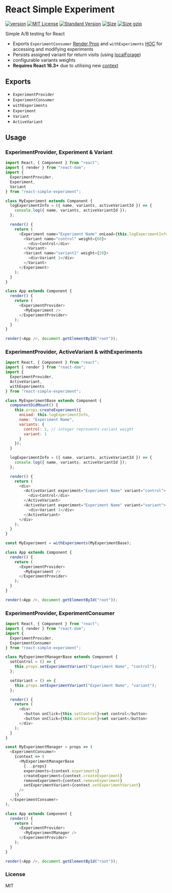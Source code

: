 # React Simple Experiment

[![version][version]](http://npm.im/react-simple-experiment)
[![MIT License][mit license]](http://opensource.org/licenses/MIT)
[![Standard Version][standard version]](https://github.com/conventional-changelog/standard-version)
[![Size][size]](https://unpkg.com/react-simple-experiment)
[![Size gzip][size gzip]](https://unpkg.com/react-simple-experiment)

Simple A/B testing for React

- Exports `ExperimentConsumer` [Render Prop] and `withExperiments` [HOC] for accessing and modifying experiments
- Persists assigned variant for return visits (using [localForage])
- configurable variants weights
- **Requires React 16.3+** due to utilising new [context]

## Exports

- `ExperimentProvider`
- `ExperimentConsumer`
- `withExperiments`
- `Experiment`
- `Variant`
- `ActiveVariant`

## Usage

### ExperimentProvider, Experiment & Variant

```js
import React, { Component } from "react";
import { render } from "react-dom";
import {
  ExperimentProvider,
  Experiment,
  Variant
} from "react-simple-experiment";

class MyExperiment extends Component {
  logExperimentInfo = ({ name, variants, activeVariantId }) => {
    console.log({ name, variants, activeVariantId });
  };

  render() {
    return (
      <Experiment name="Experiment Name" onLoad={this.logExperimentInfo}>
        <Variant name="control" weight={60}>
          <div>Control</div>
        </Variant>
        <Variant name="variant1" weight={20}>
          <div>Variant 1</div>
        </Variant>
      </Experiment>
    );
  }
}

class App extends Component {
  render() {
    return (
      <ExperimentProvider>
        <MyExperiment />
      </ExperimentProvider>
    );
  }
}

render(<App />, document.getElementById("root"));
```

### ExperimentProvider, ActiveVariant & withExperiments

```js
import React, { Component } from "react";
import { render } from "react-dom";
import {
  ExperimentProvider,
  ActiveVariant,
  withExperiments
} from "react-simple-experiment";

class MyExperimentBase extends Component {
  componentDidMount() {
    this.props.createExperiment({
      onLoad: this.logExperimentInfo,
      name: "Experiment Name",
      variants: {
        control: 1, // integer represents variant weight
        variant: 1
      }
    });
  }

  logExperimentInfo = ({ name, variants, activeVariantId }) => {
    console.log({ name, variants, activeVariantId });
  };

  render() {
    return (
      <div>
        <ActiveVariant experiment="Experiment Name" variant="control">
          <div>Control</div>
        </ActiveVariant>
        <ActiveVariant experiment="Experiment Name" variant="variant">
          <div>Variant 1</div>
        </ActiveVariant>
      </div>
    );
  }
}

const MyExperiment = withExperiments(MyExperimentBase);

class App extends Component {
  render() {
    return (
      <ExperimentProvider>
        <MyExperiment />
      </ExperimentProvider>
    );
  }
}

render(<App />, document.getElementById("root"));
```

### ExperimentProvider, ExperimentConsumer

```js
import React, { Component } from "react";
import { render } from "react-dom";
import {
  ExperimentProvider,
  ExperimentConsumer
} from "react-simple-experiment";

class MyExperimentManagerBase extends Component {
  setControl = () => {
    this.props.setExperimentVariant("Experiment Name", "control");
  };

  setVariant = () => {
    this.props.setExperimentVariant("Experiment Name", "variant");
  };

  render() {
    return (
      <div>
        <button onClick={this.setControl}>set control</button>
        <button onClick={this.setVariant}>set variant</button>
      </div>
    );
  }
}

const MyExperimentManager = props => (
  <ExperimentConsumer>
    {context => (
      <MyExperimentManagerBase
        {...props}
        experiments={context.experiments}
        createExperiment={context.createExperiment}
        removeExperiment={context.removeExperiment}
        setExperimentVariant={context.setExperimentVariant}
      />
    )}
  </ExperimentConsumer>
);

class App extends Component {
  render() {
    return (
      <ExperimentProvider>
        <MyExperimentManager />
      </ExperimentProvider>
    );
  }
}

render(<App />, document.getElementById("root"));
```

### License

MIT

[version]: https://img.shields.io/npm/v/react-simple-experiment.svg
[mit license]: https://img.shields.io/npm/l/react-simple-experiment.svg
[standard version]: https://img.shields.io/badge/release-standard%20version-brightgreen.svg
[size]: https://badges.herokuapp.com/size/npm/react-simple-experiment
[size gzip]: https://badges.herokuapp.com/size/npm/react-simple-experiment?gzip=true
[localforage]: https://github.com/localForage/localForage
[render prop]: https://reactjs.org/docs/render-props.html
[hoc]: https://reactjs.org/docs/higher-order-components.html
[context]: https://reactjs.org/docs/context.html
